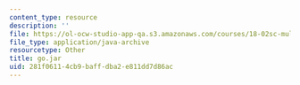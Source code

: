 ```yaml
---
content_type: resource
description: ''
file: https://ol-ocw-studio-app-qa.s3.amazonaws.com/courses/18-02sc-multivariable-calculus-fall-2010/281f06114cb9baffdba2e811dd7d86ac_go.jar
file_type: application/java-archive
resourcetype: Other
title: go.jar
uid: 281f0611-4cb9-baff-dba2-e811dd7d86ac
---
```

